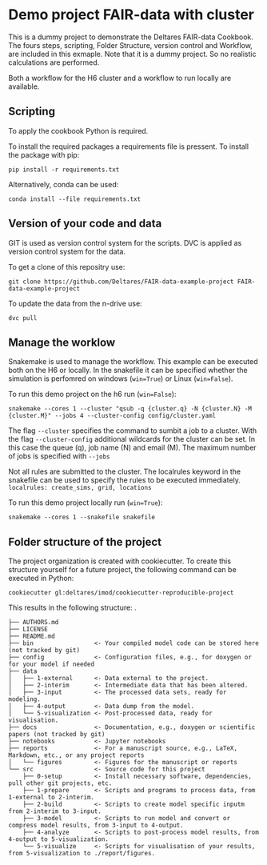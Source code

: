 Demo project FAIR-data with cluster
==============================


This is a dummy project to demonstrate the Deltares FAIR-data Cookbook. The fours steps, scripting, Folder Structure, version control and Workflow, are included in this exmaple. Note that it is a dummy project. So no realistic calculations are performed.

Both a workflow for the H6 cluster and a workflow to run locally are available.


Scripting
--------------------
To apply the cookbook Python is required. 

To install the required packages a requirements file is pressent. To install the package with pip:

`pip install -r requirements.txt`

Alternatively, conda can be used:

`conda install --file requirements.txt`


Version of your code and data
-------------------------------
GIT is used as version control system for the scripts. DVC is applied as version control system for the data.

To get a clone of this repositry use:

`git clone https://github.com/Deltares/FAIR-data-example-project FAIR-data-example-project `

To update the data from the n-drive use:

`dvc pull`


Manage the worklow
--------------------
Snakemake is used to manage the workflow. This example can be executed both on the H6 or locally. In the snakefile it can be specified whether the simulation is perfomred on windows (`win=True`) or Linux (`win=False`).


To run this demo project on the h6 run (`win=False`):

`snakemake --cores 1 --cluster "qsub -q {cluster.q} -N {cluster.N} -M {cluster.M}" --jobs 4 --cluster-config config/cluster.yaml `

The flag `--cluster` specifies the command to sumbit a job to a cluster. 
With the flag `--cluster-config` additional wildcards for the cluster can be set. In this case the queue (q), job name (N) and email (M).
The maximum number of jobs is specified with `--jobs`

Not all rules are submitted to the cluster. The localrules keyword in the snakefile can be used to specify the rules to be executed immediately.
`localrules: create_sims, grid, locations`

To run this demo project locally  run (`win=True`):

`snakemake --cores 1 --snakefile snakefile`


Folder structure of the project
--------------------
The project organization is created with cookiecutter. To create this structure yourself for a future project, the following command can be executed in Python:

`cookiecutter gl:deltares/imod/cookiecutter-reproducible-project`

This results in the following structure:
    .
    
    ├── AUTHORS.md
    ├── LICENSE
    ├── README.md
    ├── bin                 <- Your compiled model code can be stored here (not tracked by git)
    ├── config              <- Configuration files, e.g., for doxygen or for your model if needed
    ├── data                
    │   ├── 1-external      <- Data external to the project.
    │   ├── 2-interim       <- Intermediate data that has been altered.
    │   ├── 3-input         <- The processed data sets, ready for modeling.
    │   ├── 4-output        <- Data dump from the model.
    │   └── 5-visualization <- Post-processed data, ready for visualisation.
    ├── docs                <- Documentation, e.g., doxygen or scientific papers (not tracked by git)
    ├── notebooks           <- Jupyter notebooks
    ├── reports             <- For a manuscript source, e.g., LaTeX, Markdown, etc., or any project reports
    │   └── figures         <- Figures for the manuscript or reports
    └── src                 <- Source code for this project
        ├── 0-setup         <- Install necessary software, dependencies, pull other git projects, etc.
        ├── 1-prepare       <- Scripts and programs to process data, from 1-external to 2-interim.
        ├── 2-build         <- Scripts to create model specific inputm from 2-interim to 3-input. 
        ├── 3-model         <- Scripts to run model and convert or compress model results, from 3-input to 4-output.
        ├── 4-analyze       <- Scripts to post-process model results, from 4-output to 5-visualization.
        └── 5-visualize     <- Scripts for visualisation of your results, from 5-visualization to ./report/figures.
